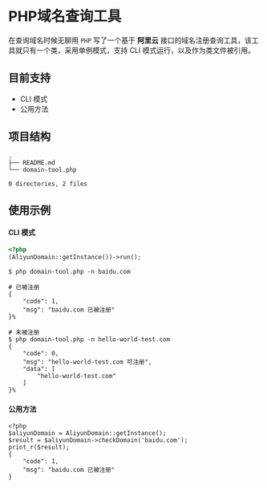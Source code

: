 # PHP域名查询工具

在查询域名时候无聊用 `PHP` 写了一个基于 **阿里云** 接口的域名注册查询工具，该工具就只有一个类，采用单例模式，支持 CLI 模式运行，以及作为类文件被引用。

## 目前支持

- CLI 模式
- 公用方法

## 项目结构

```
.
├── README.md
└── domain-tool.php

0 directories, 2 files
```

## 使用示例

#### CLI 模式

```php
<?php
(AliyunDomain::getInstance())->run();
```

```shell
$ php domain-tool.php -n baidu.com

# 已被注册
{
    "code": 1,
    "msg": "baidu.com 已被注册"
}%

# 未被注册
$ php domain-tool.php -n hello-world-test.com
{
    "code": 0,
    "msg": "hello-world-test.com 可注册",
    "data": [
        "hello-world-test.com"
    ]
}%
```

#### 公用方法

```
<?php
$aliyunDomain = AliyunDomain::getInstance();
$result = $aliyunDomain->checkDomain('baidu.com');
print_r($result);
{
    "code": 1,
    "msg": "baidu.com 已被注册"
}
```

